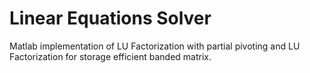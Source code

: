 # Linear Equations Solver

Matlab implementation of LU Factorization with partial pivoting and LU Factorization for storage efficient banded matrix.